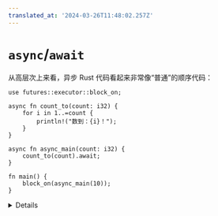 ```yaml
---
translated_at: '2024-03-26T11:48:02.257Z'
---
```


# `async`/`await`

从高层次上来看，异步 Rust 代码看起来非常像“普通”的顺序代码：

```rust,editable,compile_fail
use futures::executor::block_on;

async fn count_to(count: i32) {
    for i in 1..=count {
        println!("数到：{i}！");
    }
}

async fn async_main(count: i32) {
    count_to(count).await;
}

fn main() {
    block_on(async_main(10));
}
```

<details>

关键点：

- 注意，这是一个简化的例子，用以展示语法。其中并没有长时间运行的操作，也没有真正的并发！

- 异步调用的返回类型是什么？
  - 在 `main` 中使用 `let future: () = async_main(10);` 来查看类型。

- “async” 关键字是语法糖。编译器将返回类型替换为 future。

- 你不能把 `main` 函数变成异步的，除非给编译器一些额外的指令来说明如何使用返回的 future。

- 你需要一个执行器来运行异步代码。`block_on` 阻塞当前线程，直到提供的 future 完成运行。

- `.await` 异步地等待另一个操作的完成。与 `block_on` 不同，`.await` 不会阻塞当前线程。

- 只能在 `async` 函数（或稍后介绍的块）内部使用 `.await`。

</details>
